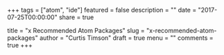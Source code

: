 +++
tags = ["atom", "ide"]
featured = false
description = ""
date = "2017-07-25T00:00:00"
share = true
<!-- image = "images/post/jsfiddle.png" -->
title = "x Recommended Atom Packages"
slug = "x-recommended-atom-packages"
author = "Curtis Timson"
draft = true
menu = ""
comments = true
+++
